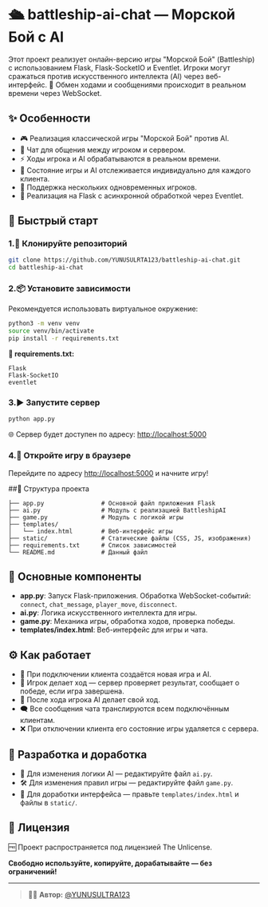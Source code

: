# 🛳️ battleship-ai-chat — Морской Бой с AI

Этот проект реализует онлайн-версию игры "Морской Бой" (Battleship) с использованием Flask, Flask-SocketIO и Eventlet. Игроки могут сражаться против искусственного интеллекта (AI) через веб-интерфейс.
🎯 Обмен ходами и сообщениями происходит в реальном времени через WebSocket.

## ✨ Особенности

- 🎮 Реализация классической игры "Морской Бой" против AI.
- 💬 Чат для общения между игроком и сервером.
- ⚡ Ходы игрока и AI обрабатываются в реальном времени.
- 👥 Состояние игры и AI отслеживается индивидуально для каждого клиента.
- 🔄 Поддержка нескольких одновременных игроков.
- 🧵 Реализация на Flask с асинхронной обработкой через Eventlet.

## 🚀 Быстрый старт

### 1.🧾 Клонируйте репозиторий

```bash
git clone https://github.com/YUNUSULRTA123/battleship-ai-chat.git
cd battleship-ai-chat
```

### 2.📦 Установите зависимости

Рекомендуется использовать виртуальное окружение:

```bash
python3 -m venv venv
source venv/bin/activate
pip install -r requirements.txt
```

**📄 requirements.txt:**
```
Flask
Flask-SocketIO
eventlet
```

### 3.▶️ Запустите сервер

```bash
python app.py
```

🌐 Сервер будет доступен по адресу: [http://localhost:5000](http://localhost:5000)

### 4.🔗 Откройте игру в браузере

Перейдите по адресу [http://localhost:5000](http://localhost:5000) и начните игру!

##📁 Структура проекта

```
├── app.py                # Основной файл приложения Flask
├── ai.py                 # Модуль с реализацией BattleshipAI
├── game.py               # Модуль с логикой игры
├── templates/
│   └── index.html        # Веб-интерфейс игры
├── static/               # Статические файлы (CSS, JS, изображения)
├── requirements.txt      # Список зависимостей
└── README.md             # Данный файл
```

## 🧩 Основные компоненты

- **app.py**: Запуск Flask-приложения. Обработка WebSocket-событий: `connect`, `chat_message`, `player_move`, `disconnect`.
- **ai.py**: Логика искусственного интеллекта для игры.
- **game.py**: Механика игры, обработка ходов, проверка победы.
- **templates/index.html**: Веб-интерфейс для игры и чата.

## ⚙️ Как работает

- 🔌 При подключении клиента создаётся новая игра и AI.
- 🧍 Игрок делает ход — сервер проверяет результат, сообщает о победе, если игра завершена.
- 🤖 После хода игрока AI делает свой ход.
- 🗨️ Все сообщения чата транслируются всем подключённым клиентам.
- ❌ При отключении клиента его состояние игры удаляется с сервера.


## 🧪 Разработка и доработка

- 🧠 Для изменения логики AI — редактируйте файл `ai.py`.
- 🛠️ Для изменения правил игры — редактируйте файл `game.py`.
- 🎨 Для доработки интерфейса — правьте `templates/index.html` и файлы в `static/`.

## 📄 Лицензия

🆓 Проект распространяется под лицензией The Unlicense.

**Свободно используйте, копируйте, дорабатывайте — без ограничений!**

---

> 🧑‍💻 **Автор:** [@YUNUSULTRA123](https://github.com/YUNUSULTRA123)
